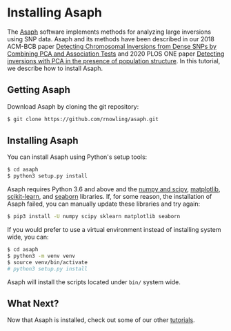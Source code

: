 # Installing Asaph

The [Asaph](https://github.com/rnowling/asaph) software implements methods for analyzing large inversions using SNP data.  Asaph and its methods have been described in our 2018 ACM-BCB paper [Detecting Chromosomal Inversions from Dense SNPs by Combining PCA and Association Tests](https://dl.acm.org/citation.cfm?id=3233571) and 2020 PLOS ONE paper [Detecting inversions with PCA in the presence of population structure](https://journals.plos.org/plosone/article?id=10.1371/journal.pone.0240429). In this tutorial, we describe how to install Asaph.

## Getting Asaph
Download Asaph by cloning the git repository:

```bash
$ git clone https://github.com/rnowling/asaph.git
```

## Installing Asaph
You can install Asaph using Python's setup tools:

```bash
$ cd asaph
$ python3 setup.py install
```

Asaph requires Python 3.6 and above and the [numpy and scipy](http://www.numpy.org/), [matplotlib](http://matplotlib.org/), [scikit-learn](http://scikit-learn.org/stable/), and [seaborn](https://seaborn.pydata.org/index.html) libraries.  If, for some reason, the installation of Asaph failed, you can manually update these libraries and try again:

```bash
$ pip3 install -U numpy scipy sklearn matplotlib seaborn
```

If you would prefer to use a virtual environment instead of installing system wide, you can:

```bash
$ cd asaph
$ python3 -m venv venv
$ source venv/bin/activate
# python3 setup.py install
```

Asaph will install the scripts located under `bin/` system wide.

## What Next?
Now that Asaph is installed, check out some of our other [tutorials](README.md).
